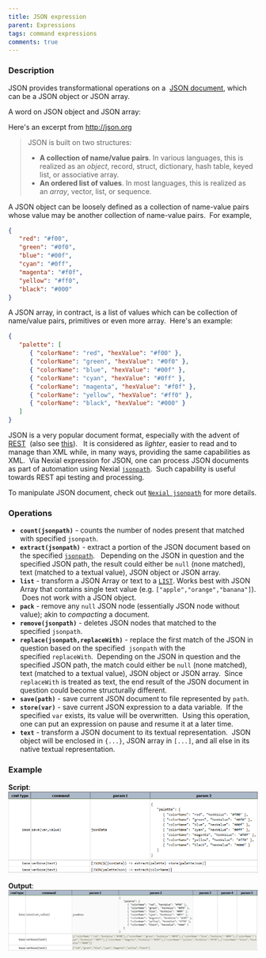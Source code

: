 ```yaml
---
title: JSON expression
parent: Expressions
tags: command expressions
comments: true
---
```



### Description
JSON provides transformational operations on a 
<a href="http://json.org/" class="external-link" target="_nexial_external">JSON document</a>, which can be a JSON 
object or JSON array.

A word on JSON object and JSON array:

Here's an excerpt from <a href="http://json.org/" class="external-link" target="_nexial_external">http://json.org</a>

> JSON is built on two structures:
> 
> -  **A collection of name/value pairs**. In various languages, this is realized as an _object_, record, struct, 
     dictionary, hash table, keyed list, or associative array.
> -  **An ordered list of values**. In most languages, this is realized as an _array_, vector, list, or sequence.

A JSON object can be loosely defined as a collection of name-value pairs whose value may be another collection of 
name-value pairs.  For example,
```json
{  
   "red": "#f00",  
   "green": "#0f0",  
   "blue": "#00f",  
   "cyan": "#0ff",  
   "magenta": "#f0f",  
   "yellow": "#ff0",  
   "black": "#000"  
}
```

A JSON array, in contract, is a list of values which can be collection of name/value pairs, primitives or even more 
array.  Here's an example:
```json
{  
   "palette": [  
      { "colorName": "red", "hexValue": "#f00" },  
      { "colorName": "green", "hexValue": "#0f0" },  
      { "colorName": "blue", "hexValue": "#00f" },  
      { "colorName": "cyan", "hexValue": "#0ff" },  
      { "colorName": "magenta", "hexValue": "#f0f" },  
      { "colorName": "yellow", "hexValue": "#ff0" },  
      { "colorName": "black", "hexValue": "#000" }  
   ]  
}
```
JSON is a very popular document format, especially with the advent of 
<a href="https://en.wikipedia.org/wiki/Representational_state_transfer" class="external-link" target="_nexial_target">REST</a> 
(also see <a href="http://www.restapitutorial.com/lessons/whatisrest.html" class="external-link" target="_nexial_target">this</a>).  
It is considered as _lighter_, easier to read and to manage than XML while, in many ways, providing the same 
capabilities as XML.  Via Nexial expression for JSON, one can process JSON documents as part of automation using Nexial [`jsonpath`](../jsonpath).  Such capability is useful towards REST api testing and processing.

To manipulate JSON document, check out [`Nexial jsonpath`](../jsonpath) for more details.


### Operations
- **`count(jsonpath)`** \- counts the number of nodes present that matched with specified `jsonpath`.
- **`extract(jsonpath)`** \- extract a portion of the JSON document based on the specified [`jsonpath`](../jsonpath).  
  Depending on the JSON in question and the specified JSON path, the result could either be `null` (none matched), 
  text (matched to a textual value), JSON object or JSON array.
- **`list`** \- transform a JSON Array or text to a [`LIST`](LISTexpression). Works best with JSON Array that contains 
  single text value (e.g. `["apple","orange","banana"]`).  Does not work with a JSON object.
- **`pack`** \- remove any `null` JSON node (essentially JSON node without value); akin to _compacting_ a document.
- **`remove(jsonpath)`** \- deletes JSON nodes that matched to the specified `jsonpath`.
- **`replace(jsonpath,replaceWith)`** \- replace the first match of the JSON in question based on the specified 
  `jsonpath` with the specified `replaceWith`.  Depending on the JSON in question and the specified JSON path, the 
  match could either be `null` (none matched), text (matched to a textual value), JSON object or JSON array.  Since 
  `replaceWith` is treated as text, the end result of the JSON document in question could become structurally different. 
- **`save(path)`** \- save current JSON document to file represented by `path`.
- **`store(var)`** \- save current JSON expression to a data variable.  If the specified `var` exists, its value will 
  be overwritten.  Using this operation, one can put an expression on pause and resume it at a later time.
- **`text`** \- transform a JSON document to its textual representation.  JSON object will be enclosed in `{...}`, 
  JSON array in `[...]`, and all else in its native textual representation.


### Example
**Script**:<br/>
![script](image/JSONexpression_01.png)

**Output**:<br/>
![output](image/JSONexpression_02.png)

